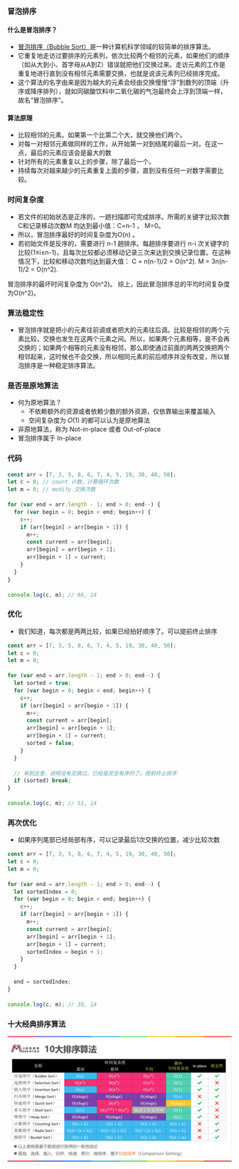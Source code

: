 ### 冒泡排序

#### 什么是冒泡排序？

- [冒泡排序（Bubble Sort）](https://baike.baidu.com/item/冒泡排序/4602306?fr=aladdin)是一种计算机科学领域的较简单的排序算法。
- 它重复地走访过要排序的元素列，依次比较两个相邻的元素，如果他们的顺序（如从大到小、首字母从A到Z）错误就把他们交换过来。走访元素的工作是重复地进行直到没有相邻元素需要交换，也就是说该元素列已经排序完成。
- 这个算法的名字由来是因为越大的元素会经由交换慢慢“浮”到数列的顶端（升序或降序排列），就如同碳酸饮料中二氧化碳的气泡最终会上浮到顶端一样，故名“冒泡排序”。

#### 算法原理

- 比较相邻的元素。如果第一个比第二个大，就交换他们两个。
- 对每一对相邻元素做同样的工作，从开始第一对到结尾的最后一对。在这一点，最后的元素应该会是最大的数
- 针对所有的元素重复以上的步骤，除了最后一个。
- 持续每次对越来越少的元素重复上面的步骤，直到没有任何一对数字需要比较。

### 时间复杂度

- 若文件的初始状态是正序的，一趟扫描即可完成排序。所需的关键字比较次数C和记录移动次数M 均达到最小值：C=n-1 ， M=0。
- 所以，冒泡排序最好的时间复杂度为O(n) 。
- 若初始文件是反序的，需要进行 n-1 趟排序。每趟排序要进行 n-i 次关键字的比较(1≤i≤n-1)，且每次比较都必须移动记录三次来达到交换记录位置。在这种情况下，比较和移动次数均达到最大值： C = n(n-1)/2 = O(n^2). M = 3n(n-1)/2 = O(n^2).

冒泡排序的最坏时间复杂度为 O(n^2)。 综上，因此冒泡排序总的平均时间复杂度为O(n^2)。

### 算法稳定性

- 冒泡排序就是把小的元素往前调或者把大的元素往后调。比较是相邻的两个元素比较，交换也发生在这两个元素之间。所以，如果两个元素相等，是不会再交换的；如果两个相等的元素没有相邻，那么即使通过前面的两两交换把两个相邻起来，这时候也不会交换，所以相同元素的前后顺序并没有改变，所以冒泡排序是一种稳定排序算法。

### 是否是原地算法

- 何为原地算法？
  - 不依赖额外的资源或者依赖少数的额外资源，仅依靠输出来覆盖输入
  - 空间复杂度为 𝑂(1) 的都可以认为是原地算法
- 非原地算法，称为 Not-in-place 或者 Out-of-place
- 冒泡排序属于 In-place

### 代码

```javascript
const arr = [7, 3, 5, 8, 6, 7, 4, 5, 19, 30, 40, 50];
let c = 0; // count 计数，计算循环次数
let m = 0; // modify 交换次数

for (var end = arr.length - 1; end > 0; end--) {
  for (var begin = 0; begin < end; begin++) {
    c++;
    if (arr[begin] > arr[begin + 1]) {
      m++;
      const current = arr[begin];
      arr[begin] = arr[begin + 1];
      arr[begin + 1] = current;
    }
  }
}

console.log(c, m); // 66, 14
```

### 优化

- 我们知道，每次都是两两比较，如果已经拍好顺序了。可以提前终止排序

```javascript
const arr = [7, 3, 5, 8, 6, 7, 4, 5, 19, 30, 40, 50];
let c = 0;
let m = 0;

for (var end = arr.length - 1; end > 0; end--) {
  let sorted = true;
  for (var begin = 0; begin < end; begin++) {
    c++;
    if (arr[begin] > arr[begin + 1]) {
      m++;
      const current = arr[begin];
      arr[begin] = arr[begin + 1];
      arr[begin + 1] = current;
      sorted = false;
    }
  }
  
  // 来到这里，说明没有交换过。已经是完全有序的了。提前终止排序
  if (sorted) break;
}

console.log(c, m); // 51, 14
```

### 再次优化

- 如果序列尾部已经局部有序，可以记录最后1次交换的位置，减少比较次数

```javascript
const arr = [7, 3, 5, 8, 6, 7, 4, 5, 19, 30, 40, 50];
let c = 0;
let m = 0;

for (var end = arr.length - 1; end > 0; end--) {
  let sortedIndex = 0;
  for (var begin = 0; begin < end; begin++) {
    c++;
    if (arr[begin] > arr[begin + 1]) {
      m++;
      const current = arr[begin];
      arr[begin] = arr[begin + 1];
      arr[begin + 1] = current;
      sortedIndex = begin + 1;
    }
  }

  end = sortedIndex;
}

console.log(c, m); // 30, 14
```



### 十大经典排序算法

![paixu](./i/paixu.jpg)